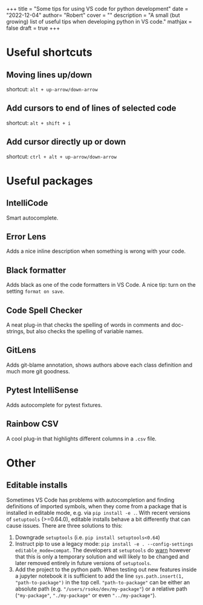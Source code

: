 +++
title = "Some tips for using VS code for python development"
date = "2022-12-04"
author= "Robert"
cover = ""
description = "A small (but growing) list of useful tips when developing python in VS code."
mathjax = false
draft = true
+++


# Useful shortcuts

## Moving lines up/down

shortcut: `alt + up-arrow/down-arrow`

## Add cursors to end of lines of selected code

shortcut: `alt + shift + i`

## Add cursor directly up or down

shortcut: `ctrl + alt + up-arrow/down-arrow`


# Useful packages

## IntelliCode
Smart autocomplete. 

## Error Lens
Adds a nice inline description when something is wrong with your code.

## Black formatter
Adds black as one of the code formatters in VS Code. A nice tip: turn on the setting `format on save`.

## Code Spell Checker
A neat plug-in that checks the spelling of words in comments and doc-strings, but also checks the spelling of variable names.

## GitLens
Adds git-blame annotation, shows authors above each class definition and much more git goodness. 

## Pytest IntelliSense
Adds autocomplete for pytest fixtures.

## Rainbow CSV
A cool plug-in that highlights different columns in a `.csv` file. 

# Other

## Editable installs
Sometimes VS Code has problems with autocompletion and finding definitions of imported symbols, when they come from a package that is installed in editable mode, e.g. via `pip install -e .`. With recent versions of `setuptools` (>=0.64.0), editable installs behave a bit differently that can cause issues. There are three solutions to this:

1. Downgrade `setuptools` (i.e. `pip install setuptools<0.64`)
2. Instruct pip to use a legacy mode: `pip install -e . --config-settings editable_mode=compat`. The developers at `setuptools` do [warn](https://setuptools.pypa.io/en/latest/userguide/development_mode.html#legacy-behavior) however that this is only a temporary solution and will likely to be changed and later removed entirely in future versions of `setuptools`. 
3. Add the project to the python path. When testing out new features inside a jupyter notebook it is sufficient to add the line `sys.path.insert(1, "path-to-package")` in the top cell. `"path-to-package"` can be either an absolute path (e.g. `"/users/rsoko/dev/my-package"`) or a relative path (`"my-package"`, `"./my-package"` or even `"../my-package"`). 

